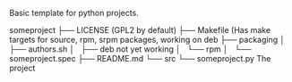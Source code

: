 Basic template for python projects.

someproject
├── LICENSE   (GPL2 by default)
├── Makefile  (Has make targets for source, rpm, srpm packages, working on deb
├── packaging
│   ├── authors.sh
│   ├── deb   not yet working
│   └── rpm
│       └── someproject.spec
├── README.md
└── src
    └── someproject.py  The project

